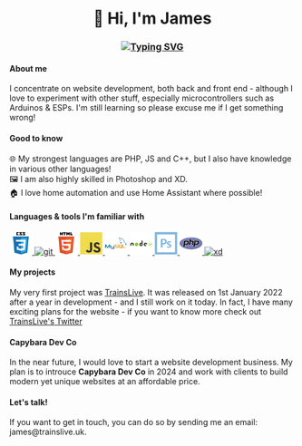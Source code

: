 <h1 align="center">👋 Hi, I'm James</h1>
<h3 align="center"><a href="https://git.io/typing-svg"><img src="https://readme-typing-svg.demolab.com?font=Quicksand&pause=1000&color=27AFC5&center=true&vCenter=true&width=435&lines=A+full+stack+developer+from+the+UK;Founder+of+Capybara+Dev+Co;Founder+of+TrainsLive" alt="Typing SVG" /></a></h3>

<h4>About me</h4>
I concentrate on website development, both back and front end - although I love to experiment with other stuff, especially microcontrollers such as Arduinos & ESPs. I'm still learning so please excuse me if I get something wrong!

<h4>Good to know</h4>
🌐 My strongest languages are PHP, JS and C++, but I also have knowledge in various other languages!
<br>
🖼️ I am also highly skilled in Photoshop and XD.
<br>
🏠 I love home automation and use Home Assistant where possible!

<h4 align="left">Languages & tools I'm familiar with</h4>
<p align="left"> <a href="https://www.w3schools.com/css/" target="_blank" rel="noreferrer"> <img src="https://raw.githubusercontent.com/devicons/devicon/master/icons/css3/css3-original-wordmark.svg" alt="css3" width="40" height="40"/> </a> <a href="https://git-scm.com/" target="_blank" rel="noreferrer"> <img src="https://www.vectorlogo.zone/logos/git-scm/git-scm-icon.svg" alt="git" width="40" height="40"/> </a> <a href="https://www.w3.org/html/" target="_blank" rel="noreferrer"> <img src="https://raw.githubusercontent.com/devicons/devicon/master/icons/html5/html5-original-wordmark.svg" alt="html5" width="40" height="40"/> </a> <a href="https://developer.mozilla.org/en-US/docs/Web/JavaScript" target="_blank" rel="noreferrer"> <img src="https://raw.githubusercontent.com/devicons/devicon/master/icons/javascript/javascript-original.svg" alt="javascript" width="40" height="40"/> </a> <a href="https://www.mysql.com/" target="_blank" rel="noreferrer"> <img src="https://raw.githubusercontent.com/devicons/devicon/master/icons/mysql/mysql-original-wordmark.svg" alt="mysql" width="40" height="40"/> </a> <a href="https://nodejs.org" target="_blank" rel="noreferrer"> <img src="https://raw.githubusercontent.com/devicons/devicon/master/icons/nodejs/nodejs-original-wordmark.svg" alt="nodejs" width="40" height="40"/> </a> <a href="https://www.photoshop.com/en" target="_blank" rel="noreferrer"> <img src="https://raw.githubusercontent.com/devicons/devicon/master/icons/photoshop/photoshop-line.svg" alt="photoshop" width="40" height="40"/> </a> <a href="https://www.php.net" target="_blank" rel="noreferrer"> <img src="https://raw.githubusercontent.com/devicons/devicon/master/icons/php/php-original.svg" alt="php" width="40" height="40"/> </a> <a href="https://www.adobe.com/products/xd.html" target="_blank" rel="noreferrer"> <img src="https://cdn.worldvectorlogo.com/logos/adobe-xd.svg" alt="xd" width="40" height="40"/> </a> </p>

<h4>My projects</h4>
My very first project was <a href="https://trainslive.uk">TrainsLive</a>. It was released on 1st January 2022 after a year in development - and I still work on it today. In fact, I have many exciting plans for the website - if you want to know more check out <a href="https://twitter.com/TrainsLive_">TrainsLive's Twitter</a>

<h4>Capybara Dev Co</h4>
In the near future, I would love to start a website development business. My plan is to introuce <strong>Capybara Dev Co</strong> in 2024 and work with clients to build modern yet unique websites at an affordable price.

<h4>Let's talk!</h4>
If you want to get in touch, you can do so by sending me an email: james@trainslive.uk.
